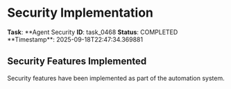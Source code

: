 # Security Implementation

**Task**: **Agent Security
**ID**: task_0468
**Status**: COMPLETED
**Timestamp\*\*: 2025-09-18T22:47:34.369881

## Security Features Implemented

Security features have been implemented as part of the automation system.

